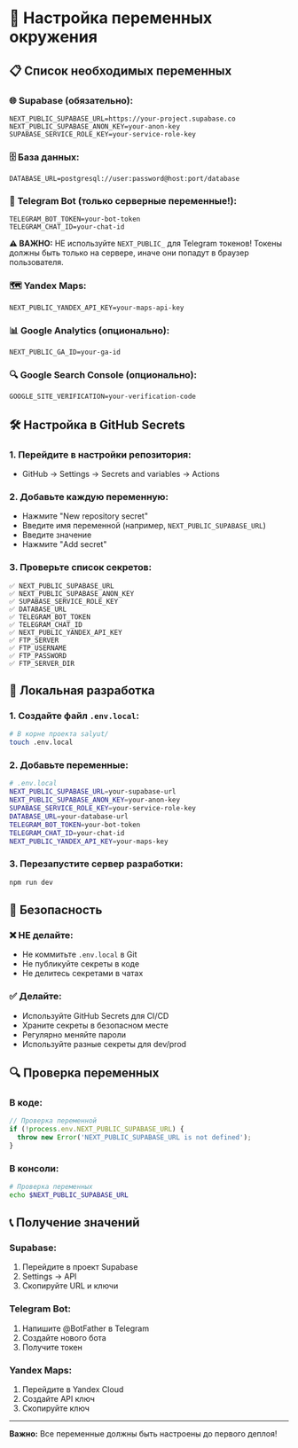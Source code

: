 # 🔐 Настройка переменных окружения

## 📋 Список необходимых переменных

### 🌐 **Supabase (обязательно):**
```
NEXT_PUBLIC_SUPABASE_URL=https://your-project.supabase.co
NEXT_PUBLIC_SUPABASE_ANON_KEY=your-anon-key
SUPABASE_SERVICE_ROLE_KEY=your-service-role-key
```

### 🗄️ **База данных:**
```
DATABASE_URL=postgresql://user:password@host:port/database
```

### 🤖 **Telegram Bot (только серверные переменные!):**
```
TELEGRAM_BOT_TOKEN=your-bot-token
TELEGRAM_CHAT_ID=your-chat-id
```

**⚠️ ВАЖНО:** НЕ используйте `NEXT_PUBLIC_` для Telegram токенов!
Токены должны быть только на сервере, иначе они попадут в браузер пользователя.

### 🗺️ **Yandex Maps:**
```
NEXT_PUBLIC_YANDEX_API_KEY=your-maps-api-key
```

### 📊 **Google Analytics (опционально):**
```
NEXT_PUBLIC_GA_ID=your-ga-id
```

### 🔍 **Google Search Console (опционально):**
```
GOOGLE_SITE_VERIFICATION=your-verification-code
```

## 🛠️ Настройка в GitHub Secrets

### 1. **Перейдите в настройки репозитория:**
- GitHub → Settings → Secrets and variables → Actions

### 2. **Добавьте каждую переменную:**
- Нажмите "New repository secret"
- Введите имя переменной (например, `NEXT_PUBLIC_SUPABASE_URL`)
- Введите значение
- Нажмите "Add secret"

### 3. **Проверьте список секретов:**
```
✅ NEXT_PUBLIC_SUPABASE_URL
✅ NEXT_PUBLIC_SUPABASE_ANON_KEY
✅ SUPABASE_SERVICE_ROLE_KEY
✅ DATABASE_URL
✅ TELEGRAM_BOT_TOKEN
✅ TELEGRAM_CHAT_ID
✅ NEXT_PUBLIC_YANDEX_API_KEY
✅ FTP_SERVER
✅ FTP_USERNAME
✅ FTP_PASSWORD
✅ FTP_SERVER_DIR
```

## 🔧 Локальная разработка

### 1. **Создайте файл `.env.local`:**
```bash
# В корне проекта salyut/
touch .env.local
```

### 2. **Добавьте переменные:**
```bash
# .env.local
NEXT_PUBLIC_SUPABASE_URL=your-supabase-url
NEXT_PUBLIC_SUPABASE_ANON_KEY=your-anon-key
SUPABASE_SERVICE_ROLE_KEY=your-service-role-key
DATABASE_URL=your-database-url
TELEGRAM_BOT_TOKEN=your-bot-token
TELEGRAM_CHAT_ID=your-chat-id
NEXT_PUBLIC_YANDEX_API_KEY=your-maps-key
```

### 3. **Перезапустите сервер разработки:**
```bash
npm run dev
```

## 🚨 Безопасность

### ❌ **НЕ делайте:**
- Не коммитьте `.env.local` в Git
- Не публикуйте секреты в коде
- Не делитесь секретами в чатах

### ✅ **Делайте:**
- Используйте GitHub Secrets для CI/CD
- Храните секреты в безопасном месте
- Регулярно меняйте пароли
- Используйте разные секреты для dev/prod

## 🔍 Проверка переменных

### **В коде:**
```typescript
// Проверка переменной
if (!process.env.NEXT_PUBLIC_SUPABASE_URL) {
  throw new Error('NEXT_PUBLIC_SUPABASE_URL is not defined');
}
```

### **В консоли:**
```bash
# Проверка переменных
echo $NEXT_PUBLIC_SUPABASE_URL
```

## 📞 Получение значений

### **Supabase:**
1. Перейдите в проект Supabase
2. Settings → API
3. Скопируйте URL и ключи

### **Telegram Bot:**
1. Напишите @BotFather в Telegram
2. Создайте нового бота
3. Получите токен

### **Yandex Maps:**
1. Перейдите в Yandex Cloud
2. Создайте API ключ
3. Скопируйте ключ

---
**Важно:** Все переменные должны быть настроены до первого деплоя!
